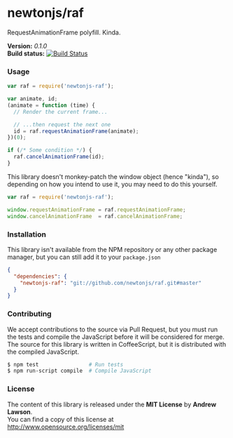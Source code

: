 # newtonjs/raf #

RequestAnimationFrame polyfill. Kinda.

**Version:** *0.1.0*<br/>
**Build status:** [![Build Status][travis-status]][travis]


### Usage ###

```js
var raf = require('newtonjs-raf');

var animate, id;
(animate = function (time) {
  // Render the current frame...

  // ...then request the next one
  id = raf.requestAnimationFrame(animate);
})(0);

if (/* Some condition */) {
  raf.cancelAnimationFrame(id);
}
```

This library doesn't monkey-patch the window object (hence "kinda"),
so depending on how you intend to use it, you may need to do this yourself.
```js
var raf = require('newtonjs-raf');

window.requestAnimationFrame = raf.requestAnimationFrame;
window.cancelAnimationFrame  = raf.cancelAnimationFrame;
```


### Installation ###

This library isn't available from the NPM repository or any other
package manager, but you can still add it to your `package.json`

```json
{
  "dependencies": {
    "newtonjs-raf": "git://github.com/newtonjs/raf.git#master"
  }
}
```


### Contributing ###

We accept contributions to the source via Pull Request, but you must run the tests
and compile the JavaScript before it will be considered for merge.
The source for this library is written in CoffeeScript, but it is distributed with
the compiled JavaScript.

```bash
$ npm test                # Run tests
$ npm run-script compile  # Compile JavaScript
```


### License ###
The content of this library is released under the **MIT License** by **Andrew Lawson**.<br/>
You can find a copy of this license at http://www.opensource.org/licenses/mit


<!-- Links -->
[travis]: https://travis-ci.org/newtonjs/raf
[travis-status]: https://travis-ci.org/newtonjs/raf.png
